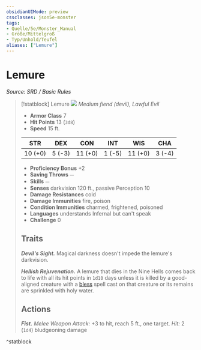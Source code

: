 ```yaml
---
obsidianUIMode: preview
cssclasses: json5e-monster
tags:
- Quelle/5e/Monster_Manual
- Größe/Mittelgroß
- Typ/Unhold/Teufel
aliases: ["Lemure"]
---
```

# Lemure
*Source: SRD / Basic Rules*  

> [!statblock] Lemure
> ![](compendium/bestiary/fiend/token/lemure.png#token)
> *Medium fiend (devil), Lawful Evil*
> 
> - **Armor Class** 7 
> - **Hit Points** 13 (`3d8`)
> - **Speed** 15 ft.
> 
> |STR|DEX|CON|INT|WIS|CHA|
> |:---:|:---:|:---:|:---:|:---:|:---:|
> |10 (+0)| 5 (-3)|11 (+0)| 1 (-5)|11 (+0)| 3 (-4)|
> 
> - **Proficiency Bonus** +2
> - **Saving Throws** ⏤
> - **Skills** ⏤
> - **Senses** darkvision 120 ft., passive Perception 10
> - **Damage Resistances** cold
> - **Damage Immunities** fire, poison
> - **Condition Immunities** charmed, frightened, poisoned
> - **Languages** understands Infernal but can't speak
> - **Challenge** 0
> 
> ## Traits
> 
> ***Devil's Sight.*** Magical darkness doesn't impede the lemure's darkvision.
> 
> ***Hellish Rejuvenation.*** A lemure that dies in the Nine Hells comes back to life with all its hit points in `1d10` days unless it is killed by a good-aligned creature with a [bless](compendium/spells/bless.md) spell cast on that creature or its remains are sprinkled with holy water.
> 
> ## Actions
> 
> ***Fist.*** *Melee Weapon Attack:* +3 to hit, reach 5 ft., one target. *Hit:* 2 (`1d4`) bludgeoning damage
^statblock